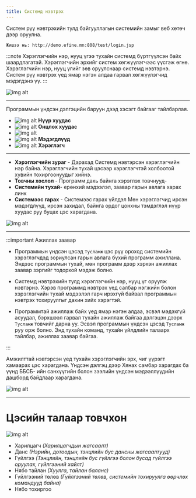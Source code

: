 ```yaml
---
title: Системд нэвтрэх
---
```

Систем рүү нэвтрэхийн тулд байгууллагын системийн замыг веб хөтөч дээр оруулна.

``` 
Жишээ нь: http://demo.efine.mn:808/test/login.jsp 
```

:::note 
Хэрэглэгчийн нэр, нууц үгээ тухайн системд бүртгүүлсэн байх шаардлагатай. Хэрэглэгчийн эрхийг систем хөгжүүлэгчээс үүсгэж өгнө. Хэрэглэгчийн нэр, нууц үгийг зөв оруулснаар системд нэвтэрнэ. Систем рүү нэвтрэх үед ямар нэгэн алдаа гарвал хөгжүүлэгчид мэдэгдэнэ үү.
:::

![img alt](/img/img-2.png)

---

Программын үндсэн дэлгэцийн баруун дээд хэсэгт байгааг тайлбарлая.

- ![img alt](/img/home.svg) **Нүүр хуудас**
- ![img alt](/img/star.svg) **Онцлох хуудас**
- ![img alt](/img/mail.svg)
- ![img alt](/img/bell.svg) **Мэдэгдлүүд**
- ![img alt](/img/user.svg) **Хэрэглэгч**

---
- **Хэрэглэгчийн зураг** - Дарахад Системд нэвтэрсэн хэрэглэгчийн нэр байна. Хэрэглэгчийн тухай цэсээр хэрэглэгчтэй холбоотой хувийн тохиргоонуудыг хийнэ. 
- **Товчны хослол** - Программ дахь байнга хэрэглэх товчнууд- 
- **Системийн тухай**- ерөнхий мэдээлэл, заавар гарын авлага харах линк
- **Системээс гарах** - Системээс гарах үйлдэл
Мөн хэрэглэгчид ирсэн мэдэгдлүүд, ирсэн захидал, байнга ордог цонхны тэмдэглэл нүүр хуудас руу буцах цэс харагдана. 

![img alt](/img/image62.png)

---

:::important Ажиллах заавар 

- Программын үндсэн цэсэд  `Тусламж` цэс рүү ороход системийн хэрэглэгчдэд зориулсан гарын авлага бүхий программ ажиллана. Эндээс программын тухай, мөн программ дээр хэрхэн ажиллах заавар зэргийг тодорхой мэдэж болно. 

- Системд нэвтрэхийн тулд хэрэглэгчийн нэр, нууц үг оруулж нэвтэрнэ. Хэрэв программд нэвтрэх үед салбар нэгжийн болон хэрэглэгчийн тухай мэдээлэл гарч ирэхгүй байвал программын нэвтрэх тохируулгыг дахин хийх хэрэгтэй.

- Программтай ажиллаж байх үед ямар нэгэн алдаа, эсвэл мэдэхгүй асуудал, бэрхшээл гарвал тухайн ажиллаж байгаа дэлгэцэн дээрх `Тусламж` товчийг дарна уу. Эсвэл программын үндсэн цэсэд  `Тусламж` руу орж болно. Энд тухайн команд, тухайн үйлдлийн талаарх тайлбар, ажиллах заавар байгаа.

:::

Амжилттай нэвтэрсэн үед тухайн хэрэглэгчийн эрх, чиг үүрэгт хамаарах цэс харагдана. Үндсэн дэлгэц дээр Хянах самбар харагдах ба үүнд ББСБ- ийн санхүүгийн болон зээлийн үндсэн мэдээллүүдийн дашборд байдлаар харагдана. 

![img alt](/img/image-1.png)

---

# **Цэсийн талаар товчхон**
![img alt](/img/image-6.png)


- Харилцагч _(Харилцагчдын жагсаалт)_
- Данс _(Нэрийн, дотоодын, тэнцлийн бус дансны жагсаалтууд)_
- Гүйлгээ _(Тэнцлийн, тэнцлийн бус гүйлгээ болон бусад гүйлгээ оруулах, гүйлгээний хайлт)_
- Нябо тайлан _(Хуулга, тайлан баланс)_
- Гүйлгээний төлөв _(Гүйлгээний төлөв, системийн тохируулга өөрчлөх командууд байна)_
- Нябо тохиргоо




